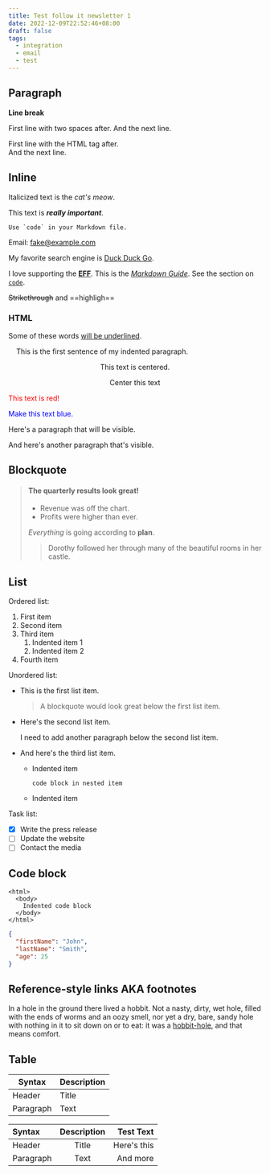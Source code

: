 ```yaml
---
title: Test follow it newsletter 1
date: 2022-12-09T22:52:46+08:00
draft: false
tags:
  - integration
  - email
  - test
---
```



## Paragraph

**Line break**

First line with two spaces after.
And the next line.

First line with the HTML tag after.<br>
And the next line.

## Inline

Italicized text is the *cat's meow*.

This text is ***really important***.

``Use `code` in your Markdown file.``

Email: <fake@example.com>

My favorite search engine is [Duck Duck Go](https://duckduckgo.com "The best search engine for privacy").

I love supporting the **[EFF](https://eff.org)**.
This is the *[Markdown Guide](https://www.markdownguide.org)*.
See the section on [`code`](#code).

~~Strikethrough~~ and ==highligh==

### HTML

Some of these words <ins>will be underlined</ins>.

&nbsp;&nbsp;&nbsp;&nbsp;This is the first sentence of my indented paragraph.

<center>This text is centered.</center>

<p style="text-align:center">Center this text</p>

<font color="red">This text is red!</font>

<p style="color:blue">Make this text blue.</p>

Here's a paragraph that will be visible.

[This is a comment that will be hidden.]: #

And here's another paragraph that's visible.


## Blockquote

> #### The quarterly results look great!
>
> - Revenue was off the chart.
> - Profits were higher than ever.
>
>  *Everything* is going according to **plan**.
>
>> Dorothy followed her through many of the beautiful rooms in her castle.

## List

Ordered list:
1. First item
2. Second item
3. Third item
   1. Indented item 1
   2. Indented item 2
4. Fourth item

Unordered list:
* This is the first list item.

    > A blockquote would look great below the first list item.
* Here's the second list item.

    I need to add another paragraph below the second list item.
* And here's the third list item.
   - Indented item
        ```
        code block in nested item
        ```
   - Indented item

Task list:
- [x] Write the press release
- [ ] Update the website
- [ ] Contact the media

## Code block

    <html>
      <body>
        Indented code block
      </body>
    </html>

```json
{
  "firstName": "John",
  "lastName": "Smith",
  "age": 25
}
```

## Reference-style links AKA footnotes

In a hole in the ground there lived a hobbit. Not a nasty, dirty, wet hole, filled with the ends
of worms and an oozy smell, nor yet a dry, bare, sandy hole with nothing in it to sit down on or to
eat: it was a [hobbit-hole][1], and that means comfort.

[1]: <https://en.wikipedia.org/wiki/Hobbit#Lifestyle> "Hobbit lifestyles"

## Table

| Syntax      | Description |
| ----------- | ----------- |
| Header      | Title       |
| Paragraph   | Text        |

| Syntax      | Description | Test Text     |
| :---        |    :----:   |          ---: |
| Header      | Title       | Here's this   |
| Paragraph   | Text        | And more      |

